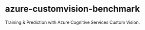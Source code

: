 # azure-customvision-benchmark
Training &amp; Prediction with Azure Cognitive Services Custom Vision.
